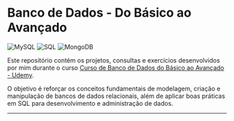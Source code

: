 # Banco de Dados - Do Básico ao Avançado

<p align="left">
  <img src="https://img.shields.io/badge/MySQL-4479A1?style=for-the-badge&logo=mysql&logoColor=white" alt="MySQL"/>
  <img src="https://img.shields.io/badge/SQL-003B57?style=for-the-badge&logo=sql&logoColor=white" alt="SQL"/>
  <img src="https://img.shields.io/badge/MongoDB-47A248?style=for-the-badge&logo=mongodb&logoColor=white" alt="MongoDB"/>
</p>

Este repositório contém os projetos, consultas e exercícios desenvolvidos por mim durante o curso 
[Curso de Banco de Dados do Básico ao Avançado - Udemy](https://www.udemy.com/course/curso-de-banco-de-dados-do-basico-ao-avancado/).

O objetivo é reforçar os conceitos fundamentais de modelagem, criação e manipulação de bancos de dados relacionais, além de aplicar boas práticas em SQL para desenvolvimento e administração de dados.

---

